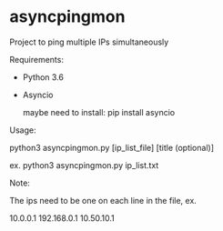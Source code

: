 # asyncpingmon


Project to ping multiple IPs simultaneously

Requirements:

- Python 3.6
- Asyncio
  
  maybe need to install: pip install asyncio

Usage:

python3 asyncpingmon.py [ip_list_file] [title (optional)]

ex. python3 asyncpingmon.py ip_list.txt


Note:

The ips need to be one on each line in the file, ex.

10.0.0.1
192.168.0.1
10.50.10.1
